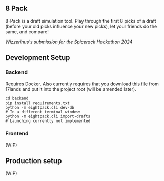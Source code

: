 ## 8 Pack

8-Pack is a draft simulation tool. Play through the first 8 picks of a draft
(before your old picks influence your new picks), let your friends do the same, and compare!

*Wizzerinus's submission for the Spicerack Hackathon 2024* 

## Development Setup

### Backend

Requires Docker. Also currently requires that you download
[this file](https://17lands-public.s3.amazonaws.com/analysis_data/draft_data/draft_data_public.MKM.PremierDraft.csv.gz)
from 17lands and put it into the project root (will be amended later).

```shell
cd backend
pip install requirements.txt
python -m eightpack.cli dev-db
# In a different terminal window:
python -m eightpack.cli import-drafts
# Launching currently not implemented
```

### Frontend

(WIP)

## Production setup

(WIP)
